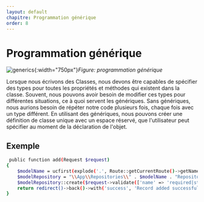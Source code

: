 ```yaml
---
layout: default
chapitre: Programmation générique
order: 8
---
```

# Programmation générique

![generics](/programmation-générique/images/generics.png){:width="750px"}_Figure: programmation générique_


<!-- note -->
Lorsque nous écrivons des Classes, nous devons être capables de spécifier des types pour toutes les propriétés et méthodes qui existent dans la classe. Souvent, nous pouvons avoir besoin de modifier ces types pour différentes situations, ce à quoi servent les génériques. Sans génériques, nous aurions besoin de répéter notre code plusieurs fois, chaque fois avec un type différent. En utilisant des génériques, nous pouvons créer une définition de classe unique avec un espace réservé, que l'utilisateur peut spécifier au moment de la déclaration de l'objet.

<!-- new slide -->
## Exemple
```bash
 public function add(Request $request)
{
    $modelName = ucfirst(explode('.', Route::getCurrentRoute()->getName())[0]);
    $modelRepository = "\\App\\Repositories\\" . $modelName . "Repository";
    $modelRepository::create($request->validate(['name' => 'required|string|max:255']));
    return redirect()->back()->with('success', 'Record added successfully');
}

```
<!-- new slide -->
